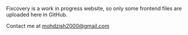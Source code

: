 Fixcovery is a work in progress website, so only some frontend files are uploaded here in GitHub.

Contact me at mohdzish2000@gmail.com
